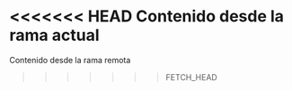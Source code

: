<<<<<<< HEAD
Contenido desde la rama actual
=======
Contenido desde la rama remota
>>>>>>> FETCH_HEAD
